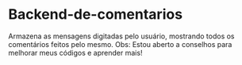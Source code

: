 # Backend-de-comentarios
Armazena as mensagens digitadas pelo usuário, mostrando todos os comentários feitos pelo mesmo.
Obs: Estou aberto a conselhos para melhorar meus códigos e aprender mais!
